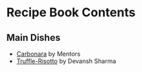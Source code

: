 # Recipe Book Contents

## Main Dishes
- [Carbonara](./Exercise1/recipes/mentor-classic-carbonara.md) by Mentors
- [Truffle-Risotto](./recipes/devansh-truffle-risotto.md) by Devansh Sharma

